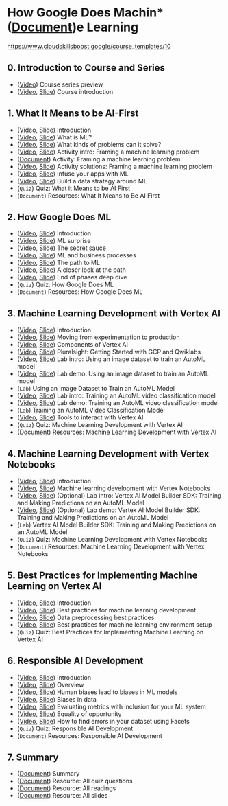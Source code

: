 # How Google Does Machin* ([Document]())e Learning
https://www.cloudskillsboost.google/course_templates/10

## 0. Introduction to Course and Series
* ([Video](https://www.youtube.com/watch?v=UzeUmSswImU)) Course series preview
* ([Video](https://www.youtube.com/watch?v=tEhIEKZsftQ), [Slide]()) Course introduction

## 1. What It Means to be AI-First
* ([Video](https://www.youtube.com/watch?v=MRWZ9tRd2H8), [Slide]()) Introduction
* ([Video](https://www.youtube.com/watch?v=U2F49rkhjxQ), [Slide]()) What is ML?
* ([Video](https://www.youtube.com/watch?v=cMZf20HszLI), [Slide]()) What kinds of problems can it solve?
* ([Video](https://www.youtube.com/watch?v=yz5A9xl9zlc), [Slide]()) Activity intro: Framing a machine learning problem
* ([Document](https://drive.google.com/open?id=1HIq_1Q2i2J7cf2D-H37Yub3J5dsPHGYB)) Activity: Framing a machine learning problem
* ([Video](https://www.youtube.com/watch?v=vTr7smih5H4), [Slide]()) Activity solutions: Framing a machine learning problem
* ([Video](https://www.youtube.com/watch?v=rWrY-IBTuTQ), [Slide]()) Infuse your apps with ML
* ([Video](https://www.youtube.com/watch?v=E2wXNTmkEIs), [Slide]()) Build a data strategy around ML
* (`Quiz`) Quiz: What it Means to be AI First
* (`Document`) Resources: What It Means to Be AI First

## 2. How Google Does ML
* ([Video](https://www.youtube.com/watch?v=wrgj1vbFuUE), [Slide]()) Introduction
* ([Video](https://www.youtube.com/watch?v=cv_m3rMLwjs), [Slide]()) ML surprise
* ([Video](https://www.youtube.com/watch?v=N_B-ew2bziM), [Slide]()) The secret sauce
* ([Video](https://www.youtube.com/watch?v=8-9MmU_0FrA), [Slide]()) ML and business processes
* ([Video](https://www.youtube.com/watch?v=q-Ca31bsbC0), [Slide]()) The path to ML
* ([Video](https://www.youtube.com/watch?v=jT5rO9zhFXU), [Slide]()) A closer look at the path
* ([Video](https://www.youtube.com/watch?v=dVuIWkrXTTI), [Slide]()) End of phases deep dive
* (`Quiz`) Quiz: How Google Does ML
* (`Document`) Resources: How Google Does ML

## 3. Machine Learning Development with Vertex AI
* ([Video](https://www.youtube.com/watch?v=UfQ6N00hy4Y), [Slide]()) Introduction
* ([Video](https://www.youtube.com/watch?v=AcoWP0Px2uE), [Slide]()) Moving from experimentation to production
* ([Video](https://www.youtube.com/watch?v=CrUUgyrzKq0), [Slide]()) Components of Vertex AI
* ([Video](https://www.youtube.com/watch?v=sj2or8iseHk), [Slide]()) Pluralsight: Getting Started with GCP and Qwiklabs
* ([Video](https://www.youtube.com/watch?v=Rs4AzqQtVqM), [Slide]()) Lab intro: Using an image dataset to train an AutoML model
* ([Video](https://www.youtube.com/watch?v=XwpkK0QLnzo), [Slide]()) Lab demo: Using an image dataset to train an AutoML model
* (`Lab`) Using an Image Dataset to Train an AutoML Model
* ([Video](https://www.youtube.com/watch?v=iViuvGaD51s), [Slide]()) Lab intro: Training an AutoML video classification model
* ([Video](https://www.youtube.com/watch?v=BbF03Rb_0ms), [Slide]()) Lab demo: Training an AutoML video classification model
* (`Lab`) Training an AutoML Video Classification Model
* ([Video](https://www.youtube.com/watch?v=XiQ60eIFE7c), [Slide]()) Tools to interact with Vertex AI
* (`Quiz`) Quiz: Machine Learning Development with Vertex AI
* ([Document](https://drive.google.com/open?id=1HOFiKUrpijy4_2ao_eNW70Vw5qk14861)) Resources: Machine Learning Development with Vertex AI

## 4. Machine Learning Development with Vertex Notebooks
* ([Video](https://www.youtube.com/watch?v=iKszBAhj_dk), [Slide]()) Introduction
* ([Video](https://www.youtube.com/watch?v=maE3CNLZMv4), [Slide]()) Machine learning development with Vertex Notebooks
* ([Video](https://www.youtube.com/watch?v=Zy5-8iSNCRY), [Slide]()) (Optional) Lab intro: Vertex AI Model Builder SDK: Training and Making Predictions on an AutoML Model
* ([Video](https://www.youtube.com/watch?v=-sQt4MsTbJs), [Slide]()) (Optional) Lab demo: Vertex AI Model Builder SDK: Training and Making Predictions on an AutoML Model
* (`Lab`) Vertex AI Model Builder SDK: Training and Making Predictions on an AutoML Model
* (`Quiz`) Quiz: Machine Learning Development with Vertex Notebooks
* (`Document`) Resources: Machine Learning Development with Vertex Notebooks

## 5. Best Practices for Implementing Machine Learning on Vertex AI
* ([Video](https://www.youtube.com/watch?v=hIxExVLY93A), [Slide]()) Introduction
* ([Video](https://www.youtube.com/watch?v=31q0aL2fmJE), [Slide]()) Best practices for machine learning development
* ([Video](https://www.youtube.com/watch?v=1dR0T5uFZjs), [Slide]()) Data preprocessing best practices
* ([Video](https://www.youtube.com/watch?v=vdZLrnGs_t4), [Slide]()) Best practices for machine learning environment setup
* (`Quiz`) Quiz: Best Practices for Implementing Machine Learning on Vertex AI

## 6. Responsible AI Development
* ([Video](https://www.youtube.com/watch?v=GD5y1RwR1hw), [Slide]()) Introduction
* ([Video](https://www.youtube.com/watch?v=Pc-o1XSwdw4), [Slide]()) Overview
* ([Video](https://www.youtube.com/watch?v=LJPdxUOjETs), [Slide]()) Human biases lead to biases in ML models
* ([Video](https://www.youtube.com/watch?v=siFfvETGRmo), [Slide]()) Biases in data
* ([Video](https://www.youtube.com/watch?v=Z9c318f1gIM), [Slide]()) Evaluating metrics with inclusion for your ML system
* ([Video](https://www.youtube.com/watch?v=4uls4ApmHXE), [Slide]()) Equality of opportunity
* ([Video](https://www.youtube.com/watch?v=1FMwm-CKxYE), [Slide]()) How to find errors in your dataset using Facets
* (`Quiz`) Quiz: Responsible AI Development
* (`Document`) Resources: Responsible AI Development

## 7. Summary
* ([Document](https://drive.google.com/open?id=1HcZAjSat0Nmmk_3LB1T1bpaGboGUM70L)) Summary
* ([Document](https://drive.google.com/open?id=1Hp2KKbowTUDd9N5o1hELRnZdL6QdLizZ)) Resource: All quiz questions
* ([Document](https://drive.google.com/open?id=1Hr1CLrXJb3TRxCrYpmEupQpFURyMmXxV)) Resource: All readings
* ([Document](https://drive.google.com/open?id=1HHx9B1uCqGrKrA7P6_Rxx20qm6QpbFS6)) Resource: All slides
